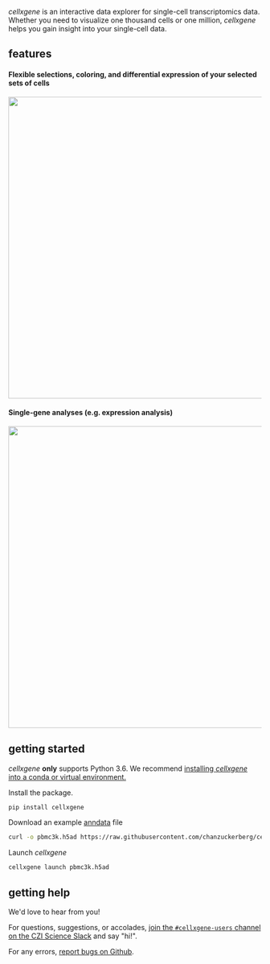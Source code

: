 _cellxgene_ is an interactive data explorer for single-cell transcriptomics data. Whether you need to visualize one thousand cells or one million, _cellxgene_ helps you gain insight into your single-cell data.

## features

#### Flexible selections, coloring, and differential expression of your selected sets of cells
<img src="diffexp.gif" width="600"/>

#### Single-gene analyses (e.g. expression analysis)
<img src="customGene.gif" width="600" />

## getting started

_cellxgene_ **only** supports Python 3.6. We recommend [installing _cellxgene_ into a conda or virtual environment.](/faq.html#how-do-i-create-a-python-36-environment-for-cellxgene)

Install the package.
``` bash
pip install cellxgene
```

Download an example [anndata](https://anndata.readthedocs.io/en/latest/) file

``` bash
curl -o pbmc3k.h5ad https://raw.githubusercontent.com/chanzuckerberg/cellxgene/master/example-dataset/pbmc3k.h5ad
```

Launch _cellxgene_
``` bash
cellxgene launch pbmc3k.h5ad
```

## getting help

We'd love to hear from you!

For questions, suggestions, or accolades, [join the `#cellxgene-users` channel on the CZI Science Slack](https://join-cziscience-slack.herokuapp.com/) and say "hi!".

For any errors, [report bugs on Github](https://github.com/chanzuckerberg/cellxgene/issues).
